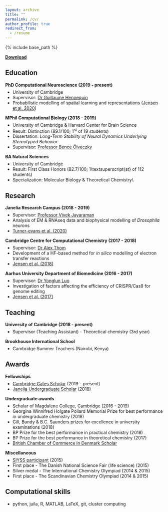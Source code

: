 ```yaml
---
layout: archive
title: ""
permalink: /cv/
author_profile: true
redirect_from:
  - /resume
---
```


{% include base_path %}

<a style="font-weight:bold" class="cv" href="http://KrisJensen.github.io/files/cv.pdf">Download</a>

## Education

<p style="padding-bottom:-8px; margin-bottom:-8px"> <b>PhD Computational Neuroscience (2019 - present)</b> </p>

- University of Cambridge
- Supervisor: <a class="cv" href="https://ghennequin.github.io/">Dr Guillaume Hennequin</a>
- Probabilistic modelling of spatial learning and representations (<a class="cv" href="https://krisjensen.github.io//files/mgplvm.pdf">Jensen et al. 2020</a>)

<p style="padding-bottom:-8px; margin-bottom:-8px"> <b>MPhil Computational Biology (2018 - 2019)</b> </p>

- University of Cambridge & Harvard Center for Brain Science
- Result: Distinction (89.1/100; 1<sup>st</sup> of 19 students)
- Dissertation: <i>Long-Term Stability of Neural Dynamics Underlying Stereotyped Behavior</i>
- Supervisor: <a class="cv" href="https://olveczkylab.oeb.harvard.edu/">Professor Bence Ölveczky</a>

<p style="padding-bottom:-8px; margin-bottom:-8px"> <b>BA Natural Sciences</b> </p>

- University of Cambridge
- Result: First Class Honors (82.7/100; 1\textsuperscript{st} of 112 students)
- Specialization: Molecular Biology & Theoretical Chemistry\\

## Research

<p style="padding-bottom:-8px; margin-bottom:-8px"> <b>Janelia Research Campus (2018 - 2019)</b> </p>

- Supervisor: <a class="cv" href="https://www.janelia.org/lab/jayaraman-lab">Professor Vivek Jayaraman</a>
- Analysis of EM & RNAseq data and biophysical modelling of <i>Drosophila</i> neurons
- <a class="cv" href="https://krisjensen.github.io//files/cx.pdf">Turner-evans et al. (2020)</a>

<p style="padding-bottom:-8px; margin-bottom:-8px"> <b>Cambridge Centre for Computational Chemistry (2017 - 2018)</b> </p>

- Supervisor: <a class="cv" href="https://www.ch.cam.ac.uk/group/thom/dr-alex-thom">Dr Alex Thom</a>
- Development of a HF-based method for <i>in silico</i> modelling of electron transfer reactions
- <a class="cv" href="https://krisjensen.github.io//files/ET.pdf">Jensen et al. (2018)</a>

<p style="padding-bottom:-8px; margin-bottom:-8px"> <b>Aarhus University Department of Biomedicine (2016 - 2017)</b> </p>

- Supervisor: <a class="cv" href="https://pure.au.dk/portal/en/persons/yonglun-luo(0ede9a3b-a5fc-48be-a214-5c67e5df02db).html">Dr Yonglun Luo</a>
- Investigation of factors affecting the efficiency of CRISPR/Cas9 for genome editing
- <a class="cv" href="https://krisjensen.github.io//files/crispr.pdf">Jensen et al. (2017)</a>

## Teaching

<p style="padding-bottom:-8px; margin-bottom:-8px"> <b>University of Cambridge (2018 - present)</b> </p>

- Supervisor (Teaching Assistant) - Theoretical chemistry (3rd year)

<p style="padding-bottom:-8px; margin-bottom:-8px"> <b>Brookhouse International School</b> </p>

- Cambridge Summer Teachers (Nairobi, Kenya)

## Awards

<p style="padding-bottom:-8px; margin-bottom:-8px"> <b>Fellowships</b> </p>

- <a class="cv" href="https://www.gatescambridge.org/members-area/connect/directory/scholar/16672">Cambridge Gates Scholar</a> (2019 - present)
- <a class="cv" href="https://www.janelia.org/you-janelia/students-postdocs/undergraduate-scholars-program">Janelia Undergraduate Scholar</a> (2018)

<p style="padding-bottom:-8px; margin-bottom:-8px"> <b>Undergraduate awards</b> </p>

- Scholar of Magdalene College, Cambridge (2016 - 2019)
- Georgina Winnifred Holgate Pollard Memorial Prize for best performance in undergraduate chemistry (2018)
- Gill, Bundy & B.C. Saunders prizes for excellence in university examinations (2018)
- BP Prize for the best performance in practical chemistry (2018)
- BP Prize for the best performance in theoretical chemistry (2017)
- <a class="cv" href="http://www.bccd.dk/?pageid=62&menuid=69&languageid=0">British Chamber of Commerce in Denmark Scholar</a>

<p style="padding-bottom:-8px; margin-bottom:-8px"> <b>Miscellaneous</b> </p>

- <a class="cv" href="https://ungaforskare.se/siyss/">SIYSS participant</a> (2015)
- First place - The Danish National Science Fair (life science) (2015)
- Silver medal - The International Chemistry Olympiad (2014 & 2015)
- First place - The Scandinavian Chemistry Olympiad (2014 & 2015)

## Computational skills

- python, juila, R, MATLAB, LaTeX, git, cluster computing
